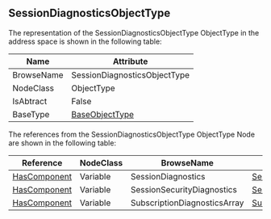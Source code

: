 <!-- objecttype -->
## SessionDiagnosticsObjectType
The representation of the SessionDiagnosticsObjectType ObjectType in the address space is shown in the following table:  

|Name|Attribute|
|---|---|
|BrowseName|SessionDiagnosticsObjectType|
|NodeClass|ObjectType|
|IsAbtract|False|
|BaseType|[BaseObjectType](../../../Part5/ObjectTypes/BaseObjectType/readme.md)|

The references from the SessionDiagnosticsObjectType ObjectType Node are shown in the following table:  

|Reference|NodeClass|BrowseName|DataType|TypeDefinition|ModellingRule|
|---|---|---|---|---|---|
|[HasComponent](../../../Part3/ReferenceTypes/HasComponent/readme.md)|Variable|SessionDiagnostics|[SessionDiagnosticsDataType](../../../Part5/DataTypes/SessionDiagnosticsDataType/readme.md)|[SessionDiagnosticsVariableType](../../Part5/VariableTypes/SessionDiagnosticsVariableType/readme.md)|[Mandatory](../../Objects/Mandatory/readme.md)|
|[HasComponent](../../../Part3/ReferenceTypes/HasComponent/readme.md)|Variable|SessionSecurityDiagnostics|[SessionSecurityDiagnosticsDataType](../../../Part5/DataTypes/SessionSecurityDiagnosticsDataType/readme.md)|[SessionSecurityDiagnosticsType](../../Part5/VariableTypes/SessionSecurityDiagnosticsType/readme.md)|[Mandatory](../../Objects/Mandatory/readme.md)|
|[HasComponent](../../../Part3/ReferenceTypes/HasComponent/readme.md)|Variable|SubscriptionDiagnosticsArray|[SubscriptionDiagnosticsDataType](../../../Part5/DataTypes/SubscriptionDiagnosticsDataType/readme.md)[]|[SubscriptionDiagnosticsArrayType](../../Part5/VariableTypes/SubscriptionDiagnosticsArrayType/readme.md)|[Mandatory](../../Objects/Mandatory/readme.md)|

